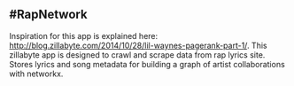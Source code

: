 #RapNetwork
---------------
Inspiration for this app is explained here: http://blog.zillabyte.com/2014/10/28/lil-waynes-pagerank-part-1/. This zillabyte app is designed to crawl and scrape data from rap lyrics site. Stores lyrics and song metadata for building a graph of artist collaborations with networkx.


